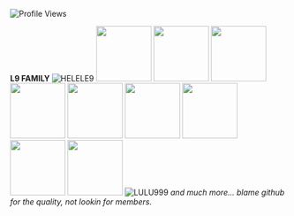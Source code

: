 
![Profile Views](https://img.shields.io/badge/Profile%20Views-9581-blue)



<!--
**smokedawaymybrain/smokedawaymybrain** is a ✨ _special_ ✨ repository because its `README.md` (this file) appears on your GitHub profile.

Here are some ideas to get you started:

- 🔭 I’m currently working on ...
- 🌱 I’m currently learning ...
- 👯 I’m looking to collaborate on ...
- 🤔 I’m looking for help with ...
- 💬 Ask me about ...
- 📫 How to reach me: ...
- 😄 Pronouns: ...
- ⚡ Fun fact: ...
-->
**L9 FAMILY**
![HELELE9](https://github.com/user-attachments/assets/187feb5c-b1f2-43af-894b-69f6a25cad45)
<img src="https://github.com/user-attachments/assets/23eb8d3c-b8b0-4a31-89c4-695113af0a3f" width="100" height="100"/>
<img src="https://github.com/user-attachments/assets/40ffdc7c-93a4-4463-b06b-1c5ff6a5aa9d" width="100" height="100"/>
<img src="https://github.com/user-attachments/assets/04b5cb57-0d2f-4f6e-8198-6b8b361d0d3a" width="100" height="100"/>
<img src="https://github.com/user-attachments/assets/e41b6d02-fb97-4bf0-b462-df6c888dc22a" width="100" height="100"/>
<img src="https://github.com/user-attachments/assets/9b366a68-bde7-42da-ab13-84e72b1561a0" width="100" height="100"/>
<img src="https://github.com/user-attachments/assets/7b77d5d6-ceb0-4fd1-9b0b-cbd655de3737" width="100" height="100"/>
<img src="https://github.com/user-attachments/assets/42e56ccd-6fcd-4373-bf76-f379b29afb01" width="100" height="100"/>
<img src="https://github.com/user-attachments/assets/13587ca0-73e1-4fe0-8d47-10ed981c0a4"  width="100" height="100"/>
<img src="https://github.com/user-attachments/assets/23eb8d3c-b8b0-4a31-89c4-695113af0a3f" width="100" height="100"/>
![LULU999](https://github.com/user-attachments/assets/f3c580e0-ff0f-458a-b30b-6373a9e9e346)
*and much more... blame github for the quality, not lookin for members.*
